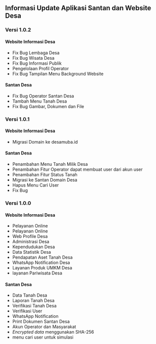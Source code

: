 ## Informasi Update Aplikasi Santan dan Website Desa

### Versi 1.0.2
#### Website Informasi Desa
- Fix Bug Lembaga Desa
- Fix Bug Wisata Desa
- Fix Bug Informasi Publik
- Pengelolaan Profil Operator
- Fix Bug Tampilan Menu Background Website

#### Santan Desa
- Fix Bug Operator Santan Desa
- Tambah Menu Tanah Desa
- Fix Bug Gambar, Dokumen dan File


### Versi 1.0.1
#### Website Informasi Desa
- Migrasi Domain ke desamuba.id
#### Santan Desa
- Penambahan Menu Tanah Milik Desa
- Penambahan Fitur Operator dapat membuat user dari akun user
- Penambahan Fitur Status Tanah
- Migrasi ke Santan Domain Desa
- Hapus Menu Cari User
- Fix Bug


### Versi 1.0.0
#### Website Informasi Desa
- Pelayanan Online
- Pelayanan Online
- Web Profile Desa
- Administrasi Desa
- Kependudukan Desa
- Data Statistik Desa
- Pendapatan Aset Tanah Desa
- WhatsApp Notification Desa
- Layanan Produk UMKM Desa
- layanan Pariwisata Desa
#### Santan Desa
- Data Tanah Desa
- Laporan Tanah Desa
- Verifikasi Tanah Desa
- Verifikasi User
- WhatsApp Notification
- Print Dokumen Santan Desa
- Akun Operator dan Masyarakat
- *Encrypted data* menggunakan SHA-256
- menu cari user untuk simulasi
